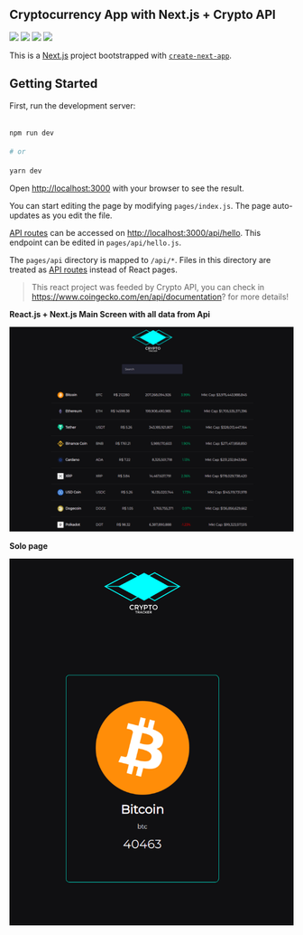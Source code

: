 ## Cryptocurrency App with Next.js + Crypto API
![](https://img.shields.io/badge/React-20232A?style=for-the-badge&logo=react&logoColor=61DAFB) ![](https://img.shields.io/badge/React_Router-CA4245?style=for-the-badge&logo=react-router&logoColor=white) ![](https://img.shields.io/badge/next.js-000000?style=for-the-badge&logo=nextdotjs&logoColor=white) ![](https://img.shields.io/badge/JavaScript-F7DF1E?style=for-the-badge&logo=javascript&logoColor=black)

This is a [Next.js](https://nextjs.org/) project bootstrapped with [`create-next-app`](https://github.com/vercel/next.js/tree/canary/packages/create-next-app).

  

## Getting Started

  

First, run the development server:

  

```bash

npm run dev

# or

yarn dev

```

  

Open [http://localhost:3000](http://localhost:3000) with your browser to see the result.

  

You can start editing the page by modifying `pages/index.js`. The page auto-updates as you edit the file.

  

[API routes](https://nextjs.org/docs/api-routes/introduction) can be accessed on [http://localhost:3000/api/hello](http://localhost:3000/api/hello). This endpoint can be edited in `pages/api/hello.js`.

  

The `pages/api` directory is mapped to `/api/*`. Files in this directory are treated as [API routes](https://nextjs.org/docs/api-routes/introduction) instead of React pages.

  
  

> This react project was feeded by Crypto API, you can check in https://www.coingecko.com/en/api/documentation? for more details!


**React.js + Next.js Main Screen with all data from Api**

![](https://github.com/isaacwrk/js-exercises/blob/master/ex/ct1.png)

**Solo page**

![](https://github.com/isaacwrk/js-exercises/blob/master/ex/ct2.png)